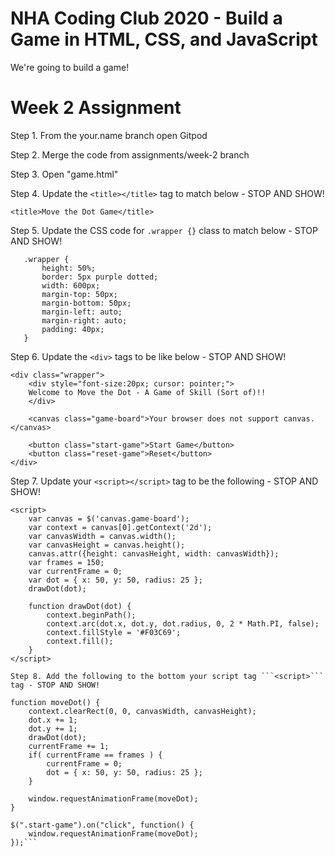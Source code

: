 # NHA Coding Club 2020 - Build a Game in HTML, CSS, and JavaScript
We're going to build a game!

# Week 2 Assignment
Step 1. From the your.name branch open Gitpod

Step 2. Merge the code from assignments/week-2 branch

Step 3. Open "game.html"

Step 4. Update the ```<title></title>``` tag to match below - STOP AND SHOW!

```
<title>Move the Dot Game</title>
```

Step 5. Update the CSS code for ```.wrapper {}``` class to match below - STOP AND SHOW!

```
   .wrapper {
       height: 50%;
       border: 5px purple dotted;
       width: 600px;
       margin-top: 50px;
       margin-bottom: 50px;
       margin-left: auto;
       margin-right: auto;
       padding: 40px;
   }
```

Step 6. Update the ```<div>``` tags to be like below - STOP AND SHOW!

```
<div class="wrapper">
    <div style="font-size:20px; cursor: pointer;">
    Welcome to Move the Dot - A Game of Skill (Sort of)!!
    </div>

    <canvas class="game-board">Your browser does not support canvas.</canvas>
    
    <button class="start-game">Start Game</button>
    <button class="reset-game">Reset</button>
</div>
```

Step 7. Update your ```<script></script>``` tag to be the following - STOP AND SHOW!

```
<script>
    var canvas = $('canvas.game-board');
    var context = canvas[0].getContext('2d');
    var canvasWidth = canvas.width();
    var canvasHeight = canvas.height();
    canvas.attr({height: canvasHeight, width: canvasWidth});
    var frames = 150;
    var currentFrame = 0;
    var dot = { x: 50, y: 50, radius: 25 };
    drawDot(dot);

    function drawDot(dot) {
        context.beginPath();
        context.arc(dot.x, dot.y, dot.radius, 0, 2 * Math.PI, false);
        context.fillStyle = '#F03C69';
        context.fill();
    }
</script>

Step 8. Add the following to the bottom your script tag ```<script>``` tag - STOP AND SHOW!

```
    function moveDot() {
        context.clearRect(0, 0, canvasWidth, canvasHeight);
        dot.x += 1;
        dot.y += 1;
        drawDot(dot);
        currentFrame += 1;
        if( currentFrame == frames ) {
            currentFrame = 0;
            dot = { x: 50, y: 50, radius: 25 };
        }

        window.requestAnimationFrame(moveDot);
    }

    $(".start-game").on("click", function() {
        window.requestAnimationFrame(moveDot);
    });```